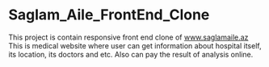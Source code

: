 # Saglam_Aile_FrontEnd_Clone
This project is contain responsive front end clone of www.saglamaile.az
This is medical website where user can get information about hospital itself, its location, its doctors and etc. Also can pay the result of analysis online.
